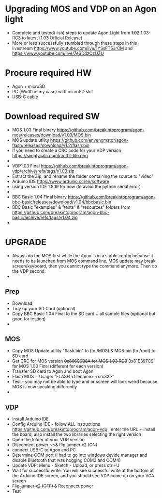 # Upgrading MOS and VDP on an Agon light 
- Complete and tested(-ish) steps to update Agon Light from ~~1.02~~ 1.03-RC3 to latest (1.03 Official Release)
- More or less successfully stumbled through these steps in this livestream https://www.youtube.com/live/1YSsFT5JrCM and https://www.youtube.com/live/7eSDdzOzUZU

# Procure required HW
- Agon + microSD
- PC (Win10 in my case) with microSD slot
- USB-C cable

# Download required SW  
- MOS 1.03 Final binary https://github.com/breakintoprogram/agon-mos/releases/download/v1.03/MOS.bin
- MOS update utility https://github.com/envenomator/agon-flash/releases/download/v1.2/flash.bin
- If you need to create  a CRC code for your VDP version https://simplycalc.com/crc32-file.php
-
- VDP1.03 Final https://github.com/breakintoprogram/agon-vdp/archive/refs/tags/v1.03.zip
- Extract the Zip, and rename the folder containing the source to "video"
- Arduino IDE https://www.arduino.cc/en/software
- using version IDE 1.8.19 for now (to avoid the python serial error)
-
- BBC Basic 1.04 Final binary https://github.com/breakintoprogram/agon-bbc-basic/releases/download/v1.04/bbcbasic.bin
- BBC Basic "examples" & "tests" & "resources" folders from https://github.com/breakintoprogram/agon-bbc-basic/archive/refs/tags/v1.04.zip
-
# UPGRADE
- Always do the MOS first while the Agon is in a stable config because it needs to be launched from MOS command line. MOS update may break screen/keyboard, then you cannot type the command anymore. Then do the VDP second.
- 
## Prep
- Download
- Tidy up your SD Card (optional)
- Copy BBC Basic 1.04 Final to the SD card + all sample files (optional but good for testing)
-  
## MOS
- Copy MOS Update utility "flash.bin" to (to /MOS) & MOS.bin (to /root) to  SD card
- Get CRC for MOS version ~~0x86696B8A for MOS 1.03 RC3~~ 0x81E397C9 for MOS 1.03 Final (different for each version)
- Transfer SD card to Agon and boot Agon
- Flash MOS = Usage: "FLASH \<filename> \<crc32>"
- Test - you may not be able to type and or screen will look weird because MOS is now speaking differently
- 
## VDP
- Install Arduino IDE
- Config Arduino IDE - follow ALL instructions https://github.com/breakintoprogram/agon-vdp , enter the URL + install the board, also install the two libraries selecting the right version
- Open the folder of your VDP version
- Disconnect power ~~& flip jumper x2 (ON)
- connect USB-C to Agon and PC
- Determine COM port (I had to go into windows devide manager and disable Bluetooth that was hogging COM3 and COM4)
- Update VDP: Menu - Sketch - Upload, or press ctrl+U
- Wait for successfu write: You will see successful write at the bottom of the Arduino IDE screen, and you should see VDP come up on your VGA screen 
- ~~Flip jumper x2 (OFF) &~~ Reconnect power
- Test 

  
